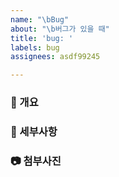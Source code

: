 ```yaml
---
name: "\bBug"
about: "\b버그가 있을 때"
title: 'bug: '
labels: bug
assignees: asdf99245

---
```


### 📘 개요

### 📗 세부사항

### 📷 첨부사진
